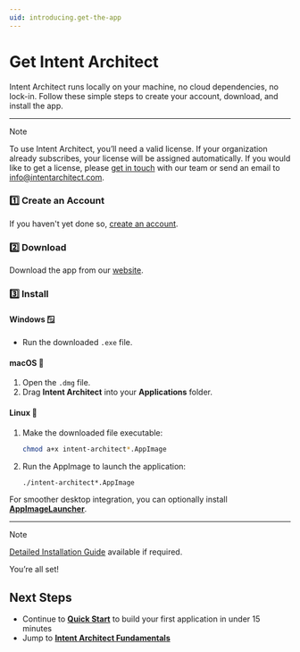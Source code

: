 ```yaml
---
uid: introducing.get-the-app
---
```


# Get Intent Architect

Intent Architect runs locally on your machine, no cloud dependencies, no lock-in.  Follow these simple steps to create your account, download, and install the app.

---

> [!NOTE]
> To use Intent Architect, you’ll need a valid license. If your organization already subscribes, your license will be assigned automatically. If you would like to get a license, please [get in touch](https://intentarchitect.com/#/contact-us) with our team or send an email to [info@intentarchitect.com](mailto:info@intentarchitect.com?subject=Intent%20Architect%20-%20License%20Request).

### 1️⃣ Create an Account

If you haven't yet done so, [create an account](https://intentarchitect.com/#/register).

### 2️⃣ Download

Download the app from our [website](https://intentarchitect.com/#/downloads).

### 3️⃣ Install

#### Windows 🪟

- Run the downloaded `.exe` file.  

#### macOS 🍎

1. Open the `.dmg` file.  
2. Drag **Intent Architect** into your **Applications** folder.  

#### Linux 🐧

1. Make the downloaded file executable:
   ```bash
   chmod a+x intent-architect*.AppImage
   ```
2. Run the AppImage to launch the application:
   ```bash
   ./intent-architect*.AppImage
   ```

For smoother desktop integration, you can optionally install **[AppImageLauncher](https://github.com/TheAssassin/AppImageLauncher)**.

---

> [!NOTE]
> [Detailed Installation Guide](xref:introducing.installation-guide) available if required.

You’re all set!  

## Next Steps

- Continue to **[Quick Start](xref:introducing.quickstart)** to build your first application in under 15 minutes
- Jump to **[Intent Architect Fundamentals](xref:tutorials.fundamentals-landing-page)**
